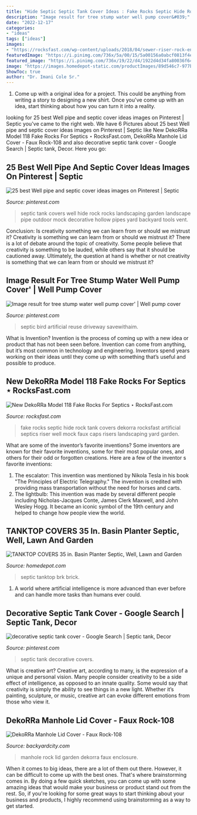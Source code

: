 ```yaml
---
title: "Hide Septic Septic Tank Cover Ideas : Fake Rocks Septic Hide Rock Tank Covers Dekorra Rocksfast Artificial Septics Riser Well Mock Faux Caps Risers Landscaping Yard Garden"
description: "Image result for tree stump water well pump cover&#039;"
date: "2022-12-17"
categories:
- "ideas"
tags: ["ideas"]
images:
- "https://rocksfast.com/wp-content/uploads/2018/04/sewer-riser-rock-enclosure-118.jpeg"
featuredImage: "https://i.pinimg.com/736x/5a/00/15/5a00156a0abcf0813f4e8ec6a58614bf--landscaping-tools-landscaping-around-septic-lids.jpg"
featured_image: "https://i.pinimg.com/736x/19/22/d4/1922d4d34fa80036f64be42ff8d263b0.jpg"
image: "https://images.homedepot-static.com/productImages/89d546c7-977b-4a8c-a93a-db7c43fc170b/svn/tanktop-covers-decorative-pipe-covers-tnktp116-brk-64_1000.jpg"
ShowToc: true
author: "Dr. Imani Cole Sr."
---
```



1. Come up with a original idea for a project. This could be anything from writing a story to designing a new shirt. Once you've come up with an idea, start thinking about how you can turn it into a reality. 

	

		
looking for 25 best Well pipe and septic cover ideas images on Pinterest | Septic you've came to the right web. We have 6 Pictures about 25 best Well pipe and septic cover ideas images on Pinterest | Septic like New DekoRRa Model 118 Fake Rocks For Septics ⋆ RocksFast.com, DekoRRa Manhole Lid Cover - Faux Rock-108 and also decorative septic tank cover - Google Search | Septic tank, Decor. Here you go:
		
    
## 25 Best Well Pipe And Septic Cover Ideas Images On Pinterest | Septic

<img loading=lazy src="https://i.pinimg.com/736x/5a/00/15/5a00156a0abcf0813f4e8ec6a58614bf--landscaping-tools-landscaping-around-septic-lids.jpg" onerror="this.onerror=null;this.src='https://tse1.mm.bing.net/th?id=OIP.E4sNsXpuZpU6jArhiqOZlwHaIJ&amp;pid=15.1';" alt="25 best Well pipe and septic cover ideas images on Pinterest | Septic">

_Source: pinterest.com_

>septic tank covers well hide rock rocks landscaping garden landscape pipe outdoor mock decorative hollow pipes yard backyard tools vent. 

	

Conclusion: Is creativity something we can learn from or should we mistrust it?
Creativity is something we can learn from or should we mistrust it?
There is a lot of debate around the topic of creativity. Some people believe that creativity is something to be lauded, while others say that it should be cautioned away. Ultimately, the question at hand is whether or not creativity is something that we can learn from or should we mistrust it?

    
## Image Result For Tree Stump Water Well Pump Cover&#039; | Well Pump Cover

<img loading=lazy src="https://i.pinimg.com/474x/c7/0c/9c/c70c9cfceaf00131c043cacc471fc5ba.jpg" onerror="this.onerror=null;this.src='https://tse2.mm.bing.net/th?id=OIP.E651qjx0JlKVadnO22EKCgAAAA&amp;pid=15.1';" alt="Image result for tree stump water well pump cover&#039; | Well pump cover">

_Source: pinterest.com_

>septic bird artificial reuse driveway savewithaim. 

	

What is Invention?
Invention is the process of coming up with a new idea or product that has not been seen before. Invention can come from anything, but it’s most common in technology and engineering. Inventors spend years working on their ideas until they come up with something that’s useful and possible to produce.

    
## New DekoRRa Model 118 Fake Rocks For Septics ⋆ RocksFast.com

<img loading=lazy src="https://rocksfast.com/wp-content/uploads/2018/04/sewer-riser-rock-enclosure-118.jpeg" onerror="this.onerror=null;this.src='https://tse4.mm.bing.net/th?id=OIP.6xRzGwbI--DMtnfgG1EjWwHaJ4&amp;pid=15.1';" alt="New DekoRRa Model 118 Fake Rocks For Septics ⋆ RocksFast.com">

_Source: rocksfast.com_

>fake rocks septic hide rock tank covers dekorra rocksfast artificial septics riser well mock faux caps risers landscaping yard garden. 

	

What are some of the inventor’s favorite inventions?
Some inventors are known for their favorite inventions, some for their most popular ones, and others for their odd or forgotten creations. Here are a few of the inventor s favorite inventions:
1. The escalator: This invention was mentioned by Nikola Tesla in his book "The Principles of Electric Telegraphy." The invention is credited with providing mass transportation without the need for horses and carts.
2. The lightbulb: This invention was made by several different people including Nicholas-Jacques Conte, James Clerk Maxwell, and John Wesley Hogg. It became an iconic symbol of the 19th century and helped to change how people view the world.

    
## TANKTOP COVERS 35 In. Basin Planter Septic, Well, Lawn And Garden

<img loading=lazy src="https://images.homedepot-static.com/productImages/89d546c7-977b-4a8c-a93a-db7c43fc170b/svn/tanktop-covers-decorative-pipe-covers-tnktp116-brk-64_1000.jpg" onerror="this.onerror=null;this.src='https://tse3.mm.bing.net/th?id=OIP.o5g4fP7qu4UxslIKXFn7WgHaHa&amp;pid=15.1';" alt="TANKTOP COVERS 35 in. Basin Planter Septic, Well, Lawn and Garden">

_Source: homedepot.com_

>septic tanktop brk brick. 

	

1. A world where artificial intelligence is more advanced than ever before and can handle more tasks than humans ever could. 

    
## Decorative Septic Tank Cover - Google Search | Septic Tank, Decor

<img loading=lazy src="https://i.pinimg.com/736x/19/22/d4/1922d4d34fa80036f64be42ff8d263b0.jpg" onerror="this.onerror=null;this.src='https://tse4.mm.bing.net/th?id=OIP.LDehcQvvQXu8BNItFD6okgAAAA&amp;pid=15.1';" alt="decorative septic tank cover - Google Search | Septic tank, Decor">

_Source: pinterest.com_

>septic tank decorative covers. 

	

What is creative art?
Creative art, according to many, is the expression of a unique and personal vision. Many people consider creativity to be a side effect of intelligence, as opposed to an innate quality. Some would say that creativity is simply the ability to see things in a new light. Whether it’s painting, sculpture, or music, creative art can evoke different emotions from those who view it.

    
## DekoRRa Manhole Lid Cover - Faux Rock-108

<img loading=lazy src="http://www.backyardcity.com/Images/DEK/Rock-108-small.jpg" onerror="this.onerror=null;this.src='https://tse4.mm.bing.net/th?id=OIP.wz6aHUHtTmyk8Twzm391AwAAAA&amp;pid=15.1';" alt="DekoRRa Manhole Lid Cover - Faux Rock-108">

_Source: backyardcity.com_

>manhole rock lid garden dekorra faux enclosure. 

	

When it comes to big ideas, there are a lot of them out there. However, it can be difficult to come up with the best ones. That's where brainstorming comes in. By doing a few quick sketches, you can come up with some amazing ideas that would make your business or product stand out from the rest. So, if you're looking for some great ways to start thinking about your business and products, I highly recommend using brainstorming as a way to get started.

